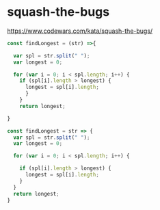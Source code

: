 # squash-the-bugs
https://www.codewars.com/kata/squash-the-bugs/


```javascript
const findLongest = (str) =>{

  var spl = str.split(" ");
  var longest = 0;

  for (var i = 0; i < spl.length; i++) {
    if (spl[i].length > longest) {
      longest = spl[i].length;
      }
    }
    return longest;

}
```

```javascript
const findLongest = str => {
  var spl = str.split(" ");
  var longest = 0;

  for (var i = 0; i < spl.length; i++) {

    if (spl[i].length > longest) {
      longest = spl[i].length;
    }
  }
  return longest;
}
```
